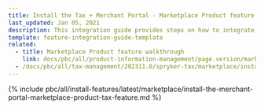 ```yaml
---
title: Install the Tax + Merchant Portal - Marketplace Product feature
last_updated: Jan 05, 2021
description: This integration guide provides steps on how to integrate the Merchant Portal - Marketplace Product + Tax feature into a Spryker project.
template: feature-integration-guide-template
related:
  - title: Marketplace Product feature walkthrough
    link: docs/pbc/all/product-information-management/page.version/marketplace/marketplace-product-feature-overview.html
  - /docs/pbc/all/tax-management/202311.0/spryker-tax/marketplace/install-the-tax-merchant-portal-marketplace-product-feature.html
---
```


{% include pbc/all/install-features/latest/marketplace/install-the-merchant-portal-marketplace-product-tax-feature.md %} <!-- To edit, see /_includes/pbc/all/install-features/202311.0/marketplace/install-the-merchant-portal-marketplace-product-tax-feature.md -->
